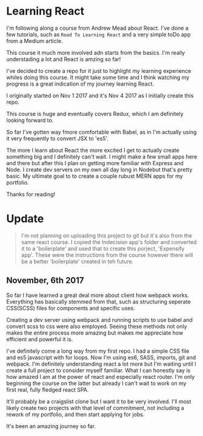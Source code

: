 # Learning React

I'm following along a course from Andrew Mead about React. I've done a few tutorials, such as `Road To Learning React` and a very simple toDo app from a Medium article. 

This course it much more involved adn starts from the basics. I'm really understading a lot and React is amzing so far! 

I've decided to create a repo for it just to highlight my learning experience whiles doing this course. It might take some time and I think watching my progress is a great indication of my journey learning React.

I originally started on Nov 1 2017 and it's Nov 4 2017 as I initially create this repo.

This course is huge and eventually covers Redux, which I am definitely looking forward to.

So far I've gotten way fmore comfortable with Babel, as in I'm actually using it very frequently to convert JSX to 'es5'.

The more I learn about React the more excited I get to actually create something big and I definitely can't wait. I might make a few small apps here and there but after this I plan on getting more familiar with Express and Node. I create dev servers on my own all day long in Nodebut that's pretty basic. My ultimate goal to to create a couple rubust MERN apps for my portfolio. 

Thanks for reading!

# Update

> I'm not planning on uploading this project to git but it's also from the same react course. I copied the Indecision app's folder and converted it to a 'boilerplate' and used that to create this porject, 'Expensify app'. These were the instructions from the course however there will be a better 'boilerplate' created in teh future. 

## November, 6th 2017

So far I have learned a great deal more about client how webpack works. Everything has basically stemmed from that, such as structuring seperate CSS(SCSS) files for components and specific uses. 

Creating a dev server using webpack and running scripts to use babel and convert scss to css were also employed. Seeing these methods not only makes the entire process more amazing but makes me appreciate how efficient and powerful it is.

I've definitely come a long way from my first repo. I had a simple CSS file and es5 javascript with for loops. Now I'm using es6, SASS, imports, git and webpack. I'm definitely understanding react a lot more but I'm waiting until I create a full project to consider myself familiar. What I can honestly say is how amazed I am at the power of react and especially react router. I'm only beginning the course on the latter but already I can't wait to work on my first real, fully fledged react SPA.

It'll probably be a craigslist clone but I want it to be very involved. I'll most likely create two projects with that level of commitment, not including a rework of my portfolio, and then start applying for jobs.

It's been an amazing journey so far.